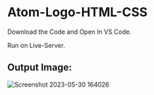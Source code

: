 # Atom-Logo-HTML-CSS

Download the Code and Open In VS Code.

Run on Live-Server.

## Output Image:

![Screenshot 2023-05-30 164026](https://github.com/rohanmr/Atom-Logo-HTML-CSS/assets/122428641/15b118bb-0b8c-4258-bf3b-f0b743e0e5c3)
